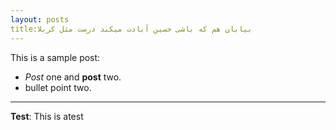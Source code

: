 ```yaml
---
layout: posts
title:بیابان هم که باشی حسین آبادت میکند درست مثل کربلا
---
```


This is a sample post:
- *Post* one and **post** two.
- bullet point two.


---
**Test**: This is atest
